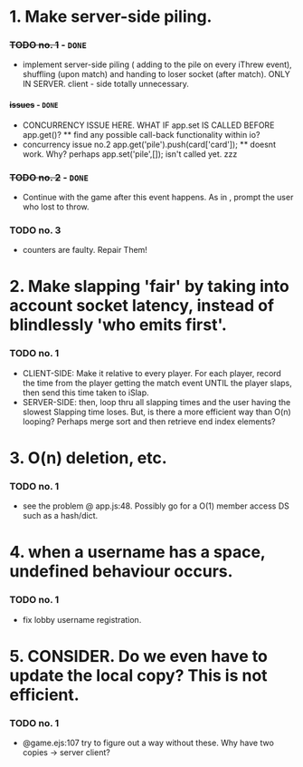 # 1. Make server-side piling.

### ~~TODO no. 1~~ - `DONE`

* implement server-side piling ( adding to the pile on every iThrew event), shuffling (upon match) and handing to loser socket (after match). ONLY IN SERVER. client - side totally unnecessary.

#### ~~issues~~ - `DONE`

* CONCURRENCY ISSUE HERE. WHAT IF app.set IS CALLED BEFORE app.get()?
** find any possible call-back functionality within io?
* concurrency issue no.2                           app.get('pile').push(card['card']);
** doesnt work. Why? perhaps app.set('pile',[]); isn't called yet. zzz

### ~~TODO no. 2~~ - `DONE`

* Continue with the game after this event happens. As in , prompt the user who lost to throw.

### TODO no. 3

* counters are faulty. Repair Them!

# 2. Make slapping 'fair' by taking into account socket latency, instead of blindlessly 'who emits first'.
### TODO no. 1
* CLIENT-SIDE: Make it relative to every player. For each player, record the time from the player getting the match event UNTIL the player slaps, then send this time taken to iSlap.
* SERVER-SIDE: then, loop thru all slapping times and the user having the slowest Slapping time loses. But, is there a more efficient way than O(n) looping? Perhaps merge sort and then retrieve end index elements?


# 3. O(n) deletion, etc.

### TODO no. 1

* see the problem @ app.js:48. Possibly go for a O(1) member access DS such as a hash/dict.

# 4. when a username has a space, undefined behaviour occurs.

### TODO no. 1

* fix lobby username registration.

# 5. CONSIDER. Do we even have to update the local copy? This is not efficient.
### TODO no. 1

* @game.ejs:107 try to figure out a way without these. Why have two copies -> server client?
